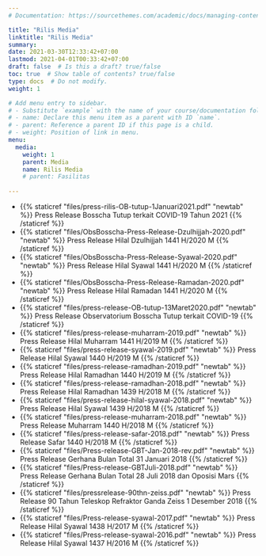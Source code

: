 ```yaml
---
# Documentation: https://sourcethemes.com/academic/docs/managing-content/

title: "Rilis Media"
linktitle: "Rilis Media"
summary:
date: 2021-03-30T12:33:42+07:00
lastmod: 2021-04-01T00:33:42+07:00
draft: false  # Is this a draft? true/false
toc: true  # Show table of contents? true/false
type: docs  # Do not modify.
weight: 1

# Add menu entry to sidebar.
# - Substitute `example` with the name of your course/documentation folder.
# - name: Declare this menu item as a parent with ID `name`.
# - parent: Reference a parent ID if this page is a child.
# - weight: Position of link in menu.
menu:
  media:
    weight: 1
    parent: Media
    name: Rilis Media
    # parent: Fasilitas
    
---
```


* {{% staticref "files/press-rilis-OB-tutup-1Januari2021.pdf" "newtab" %}} Press Release Bosscha Tutup terkait COVID-19 Tahun 2021 {{% /staticref %}}
* {{% staticref "files/ObsBosscha-Press-Release-Dzulhijjah-2020.pdf" "newtab" %}} Press Release Hilal Dzulhijjah 1441 H/2020 M {{% /staticref %}}
* {{% staticref "files/ObsBosscha-Press-Release-Syawal-2020.pdf" "newtab" %}} Press Release Hilal Syawal 1441 H/2020 M {{% /staticref %}}
* {{% staticref "files/ObsBosscha-Press-Release-Ramadan-2020.pdf" "newtab" %}} Press Release Hilal Ramadan 1441 H/2020 M {{% /staticref %}}
* {{% staticref "files/press-release-OB-tutup-13Maret2020.pdf" "newtab" %}} Press Release Observatorium Bosscha Tutup terkait COVID-19 {{% /staticref %}} 
* {{% staticref "files/press-release-muharram-2019.pdf" "newtab" %}} Press Release Hilal Muharram 1441 H/2019 M {{% /staticref %}}
* {{% staticref "files/press-release-syawal-2019.pdf" "newtab" %}} Press Release Hilal Syawal 1440 H/2019 M {{% /staticref %}}
* {{% staticref "files/press-release-ramadhan-2019.pdf" "newtab" %}} Press Release Hilal Ramadhan 1440 H/2019 M {{% /staticref %}}
* {{% staticref "files/press-release-ramadhan-2018.pdf" "newtab" %}} Press Release Hilal Ramadhan 1439 H/2018 M {{% /staticref %}}
* {{% staticref "files/press-release-hilal-syawal-2018.pdf" "newtab" %}} Press Release Hilal Syawal 1439 H/2018 M {{% /staticref %}}
* {{% staticref "files/press-release-muharram-2018.pdf" "newtab" %}} Press Release Muharram 1440 H/2018 M {{% /staticref %}}
* {{% staticref "files/press-release-safar-2018.pdf" "newtab" %}} Press Release Safar 1440 H/2018 M {{% /staticref %}}
* {{% staticref "files/Press-release-GBT-Jan-2018-rev.pdf" "newtab" %}} Press Release Gerhana Bulan Total 31 Januari 2018 {{% /staticref %}}
* {{% staticref "files/Press-release-GBTJuli-2018.pdf" "newtab" %}} Press Release Gerhana Bulan Total 28 Juli 2018 dan Oposisi Mars {{% /staticref %}}
* {{% staticref "files/pressrelease-90thn-zeiss.pdf" "newtab" %}} Press Release 90 Tahun Teleskop Refraktor Ganda Zeiss 1 Desember 2018 {{% /staticref %}}
* {{% staticref "files/Press-release-syawal-2017.pdf" "newtab" %}} Press Release Hilal Syawal 1438 H/2017 M {{% /staticref %}}
* {{% staticref "files/Press-release-syawal-2016.pdf" "newtab" %}} Press Release Hilal Syawal 1437 H/2016 M {{% /staticref %}}


